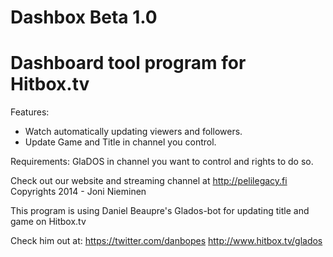 Dashbox Beta 1.0
================
Dashboard tool program for Hitbox.tv
==============================================

Features:
- Watch automatically updating viewers and followers.
- Update Game and Title in channel you control.

Requirements: GlaDOS in channel you want to control and rights to do so.

Check out our website and streaming channel at http://pelilegacy.fi
Copyrights 2014 - Joni Nieminen


This program is using Daniel Beaupre's Glados-bot for updating title and game on Hitbox.tv

Check him out at:
https://twitter.com/danbopes
http://www.hitbox.tv/glados